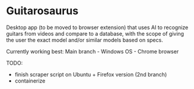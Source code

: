 # Guitarosaurus

Desktop app (to be moved to browser extension) that uses AI to recognize guitars from videos and compare to a database,
with the scope of giving the user the exact model and/or similar models based on specs.

Currently working best: Main branch - Windows OS - Chrome browser

TODO:
- finish scraper script on Ubuntu + Firefox version (2nd branch)
- containerize
